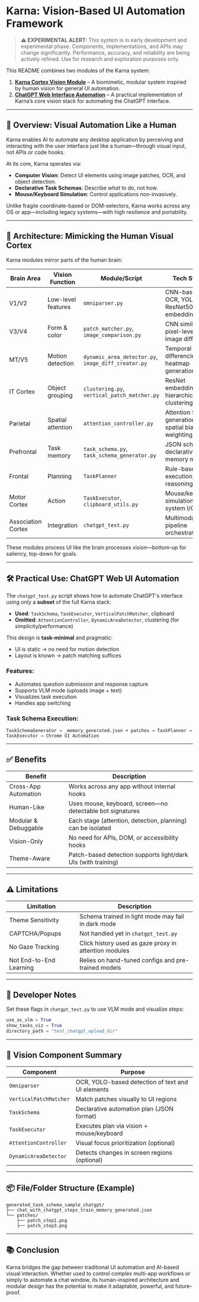 # Karna: Vision-Based UI Automation Framework

> **⚠️ EXPERIMENTAL ALERT:** This system is in early development and experimental phase. Components, implementations, and APIs may change significantly. Performance, accuracy, and reliability are being actively refined. Use for research and exploration purposes only.

This README combines two modules of the Karna system:

1. **[Karna Cortex Vision Module](cortex_vision.md)** – A biomimetic, modular system inspired by human vision for general UI automation.
2. **[ChatGPT Web Interface Automation](chatgpt_test_README.md)** – A practical implementation of Karna’s core vision stack for automating the ChatGPT interface.

---

## 🚀 Overview: Visual Automation Like a Human

Karna enables AI to automate any desktop application by perceiving and interacting with the user interface just like a human—through visual input, not APIs or code hooks.

At its core, Karna operates via:
- **Computer Vision**: Detect UI elements using image patches, OCR, and object detection.
- **Declarative Task Schemas**: Describe *what* to do, not how.
- **Mouse/Keyboard Simulation**: Control applications non-invasively.

Unlike fragile coordinate-based or DOM-selectors, Karna works across any OS or app—including legacy systems—with high resilience and portability.

---

## 🧠 Architecture: Mimicking the Human Visual Cortex

Karna modules mirror parts of the human brain:

| Brain Area | Vision Function | Module/Script | Tech Stack |
|------------|------------------|----------------|-------------|
| V1/V2 | Low-level features | `omniparser.py` | CNN-based OCR, YOLOv5, ResNet50 embeddings |
| V3/V4 | Form & color | `patch_matcher.py`, `image_comparison.py` | CNN similarity, pixel-level image diff |
| MT/V5 | Motion detection | `dynamic_area_detector.py`, `image_diff_creator.py` | Temporal differencing, heatmap generation |
| IT Cortex | Object grouping | `clustering.py`, `vertical_patch_matcher.py` | ResNet embeddings, hierarchical clustering |
| Parietal | Spatial attention | `attention_controller.py` | Attention field generation, spatial bias weighting |
| Prefrontal | Task memory | `task_schema.py`, `task_schema_generator.py` | JSON schema, declarative memory models |
| Frontal | Planning | `TaskPlanner` | Rule-based goal execution, step reasoning |
| Motor Cortex | Action | `TaskExecutor`, `clipboard_utils.py` | Mouse/keyboard simulation, system I/O |
| Association Cortex | Integration | `chatgpt_test.py` | Multimodal pipeline orchestration || Vision Function | Module/Script |


These modules process UI like the brain processes vision—bottom-up for saliency, top-down for goals.

---

## 🛠️ Practical Use: ChatGPT Web UI Automation

The `chatgpt_test.py` script shows how to automate ChatGPT's interface using only a **subset** of the full Karna stack:

- **Used**: `TaskSchema`, `TaskExecutor`, `VerticalPatchMatcher`, clipboard
- **Omitted**: `AttentionController`, `DynamicAreaDetector`, clustering (for simplicity/performance)

This design is **task-minimal** and pragmatic:
- UI is static → no need for motion detection
- Layout is known → patch matching suffices

### Features:
- Automates question submission and response capture
- Supports VLM mode (uploads image + text)
- Visualizes task execution
- Handles app switching

### Task Schema Execution:
```
TaskSchemaGenerator → _memory_generated.json + patches → TaskPlanner → TaskExecutor → Chrome UI Automation
```

---

## ✅ Benefits

| Benefit | Description |
|--------|-------------|
| Cross-App Automation | Works across any app without internal hooks |
| Human-Like | Uses mouse, keyboard, screen—no detectable bot signatures |
| Modular & Debuggable | Each stage (attention, detection, planning) can be isolated |
| Vision-Only | No need for APIs, DOM, or accessibility hooks |
| Theme-Aware | Patch-based detection supports light/dark UIs (with training) |

---

## ⚠️ Limitations

| Limitation | Description |
|------------|-------------|
| Theme Sensitivity | Schema trained in light mode may fail in dark mode |
| CAPTCHA/Popups | Not handled yet in `chatgpt_test.py` |
| No Gaze Tracking | Click history used as gaze proxy in attention modules |
| Not End-to-End Learning | Relies on hand-tuned configs and pre-trained models |

---

## 🧪 Developer Notes

Set these flags in `chatgpt_test.py` to use VLM mode and visualize steps:
```python
use_as_vlm = True
show_tasks_viz = True
directory_path = "test_chatgpt_upload_dir"
```

---

## 🧩 Vision Component Summary

| Component | Purpose |
|-----------|---------|
| `Omniparser` | OCR, YOLO-based detection of text and UI elements |
| `VerticalPatchMatcher` | Match patches visually to UI regions |
| `TaskSchema` | Declarative automation plan (JSON format) |
| `TaskExecutor` | Executes plan via vision + mouse/keyboard |
| `AttentionController` | Visual focus prioritization (optional) |
| `DynamicAreaDetector` | Detects changes in screen regions (optional) |

---

## 📦 File/Folder Structure (Example)
```
generated_task_schema_sample_chatgpt/
├── chat_with_chatgpt_steps_train_memory_generated.json
└── patches/
    ├── patch_step1.png
    ├── patch_step3.png
```

---

## 📚 Conclusion

Karna bridges the gap between traditional UI automation and AI-based visual interaction. Whether used to control complex multi-app workflows or simply to automate a chat window, its human-inspired architecture and modular design has the potential to make it adaptable, powerful, and future-proof.
